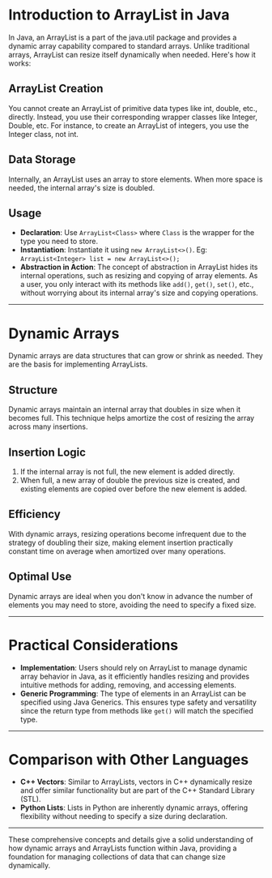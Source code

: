 # Introduction to ArrayList in Java

In Java, an ArrayList is a part of the java.util package and provides a dynamic array capability compared to standard arrays. Unlike traditional arrays, ArrayList can resize itself dynamically when needed. Here's how it works:

## ArrayList Creation
You cannot create an ArrayList of primitive data types like int, double, etc., directly. Instead, you use their corresponding wrapper classes like Integer, Double, etc. For instance, to create an ArrayList of integers, you use the Integer class, not int.

## Data Storage
Internally, an ArrayList uses an array to store elements. When more space is needed, the internal array's size is doubled.

## Usage

- **Declaration**: Use `ArrayList<Class>` where `Class` is the wrapper for the type you need to store.
- **Instantiation**: Instantiate it using `new ArrayList<>()`. Eg: `ArrayList<Integer> list = new ArrayList<>();`
- **Abstraction in Action**: The concept of abstraction in ArrayList hides its internal operations, such as resizing and copying of array elements. As a user, you only interact with its methods like `add()`, `get()`, `set()`, etc., without worrying about its internal array's size and copying operations.

---

# Dynamic Arrays

Dynamic arrays are data structures that can grow or shrink as needed. They are the basis for implementing ArrayLists.

## Structure
Dynamic arrays maintain an internal array that doubles in size when it becomes full. This technique helps amortize the cost of resizing the array across many insertions.

## Insertion Logic

1. If the internal array is not full, the new element is added directly.
2. When full, a new array of double the previous size is created, and existing elements are copied over before the new element is added.

## Efficiency
With dynamic arrays, resizing operations become infrequent due to the strategy of doubling their size, making element insertion practically constant time on average when amortized over many operations.

## Optimal Use
Dynamic arrays are ideal when you don't know in advance the number of elements you may need to store, avoiding the need to specify a fixed size.

---

# Practical Considerations

- **Implementation**: Users should rely on ArrayList to manage dynamic array behavior in Java, as it efficiently handles resizing and provides intuitive methods for adding, removing, and accessing elements.
- **Generic Programming**: The type of elements in an ArrayList can be specified using Java Generics. This ensures type safety and versatility since the return type from methods like `get()` will match the specified type.

---

# Comparison with Other Languages

- **C++ Vectors**: Similar to ArrayLists, vectors in C++ dynamically resize and offer similar functionality but are part of the C++ Standard Library (STL).
- **Python Lists**: Lists in Python are inherently dynamic arrays, offering flexibility without needing to specify a size during declaration.

---

These comprehensive concepts and details give a solid understanding of how dynamic arrays and ArrayLists function within Java, providing a foundation for managing collections of data that can change size dynamically.
